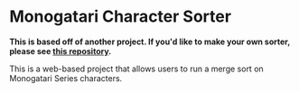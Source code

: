 # Monogatari Character Sorter

__This is based off of another project. If you'd like to make your own sorter, please see [this repository](https://github.com/execfera/charasort).__

This is a web-based project that allows users to run a merge sort on Monogatari Series characters.